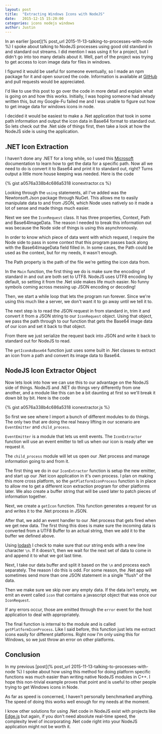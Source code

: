 ```yaml
---
layout: post
title:  "Extracting Windows Icons with NodeJS"
date:   2015-12-15 15:20:00
categories: icons nodejs windows
author: Justin
---
```


In an earlier [post](% post_url 2015-11-13-talking-to-processes-with-node %) I spoke about talking to NodeJS processes using good old standard in and standard
out streams. I did mention I was using it for a project, but I didn't go into too many details about it. Well, part of the project was trying to get access
to icon image data for files in windows.

I figured it would be useful for someone eventually, so I made an npm package for it and open sourced the code. Information is available at [GitHub](https://github.com/ScienceVikings/IconExtractor) and pull requests would be appreciated.

I'd like to use this post to go over the code in more detail and explain what is going on and how this works. Initially, I was hoping someone had already
written this, but my Google-Fu failed me and I was unable to figure out how to get image data for windows icons in node.

I decided it would be easiest to make a .Net application that took in some path information and output the icon data in Base64 format to standard out.
So lets check out the .Net side of things first, then take a look at how the NodeJS side is using the application.

## .NET Icon Extraction
I haven't done any .NET for a long while, so I used this [Microsoft](https://msdn.microsoft.com/en-us/library/ms404308%28v=vs.110%29.aspx?f=255&MSPPError=-2147217396)
documentation to learn how to get the data for a specific path. Now all we need to do is convert it to Base64 and print it to standard out, right? Turns output
a little more house keeping was needed. Here is the code

{% gist a0576a338b4c686a5318 iconextractor.cs %}

Looking through the `using` statements, all I've added was the Newtonsoft.Json package through NuGet.
This allows me to easily manipulate data to and from JSON, which Node uses natively so it made a lot of sense and made things much easier.

Next we see the `IconRequest` class. It has three properties, Context, Path and Base64ImageData. The reason I needed
to break this information out was because the Node side of things is using this asynchronously.

In order to know which piece of data went with which request, I require the Node side to pass in some context that this program passes back along with the Base64ImageData field filled in. In some cases, the Path could be used as the context, but for my needs, it wasn't enough.

The Path property is the path of the file we're getting the icon data from.

In the `Main` function, the first thing we do is make sure the encoding of standard in and out are both set to UTF8.
NodeJS uses UTF8 encoding by default, so setting it from the .Net side makes life much easier. No funny symbols coming across messing up JSON encoding or decoding!

Then, we start a while loop that lets the program run forever. Since we're using this much like a server, we don't want it to go away until we tell it to.

The next step is to read the JSON request in from standard in, trim it and convert it from a JSON string to our `IconRequest` object. Using that object, we pass the path through to our function that gets the Base64 image data of our icon and set it back to that object.

From there we just serialize the request back into JSON and write it back to standard out for NodeJS to read.

The `getIconAsBase64` function just uses some built in .Net classes to extract an icon from a path and convert its image data to Base64.

## NodeJS Icon Extractor Object

Now lets look into how we can use this to our advantage on the NodeJS side of things. NodeJS and .NET do things very differently from one another, and a module like this can be a bit daunting at first so we'll break it down bit by bit. Here is the code

{% gist a0576a338b4c686a5318 iconextractor.js %}

So first we see where I import a bunch of different modules to do things. The only two that are doing the real heavy lifting in our scenario are `EventEmitter` and `child_process`.

`EventEmitter` is a module that lets us emit events. The `IconExtractor` function will use an event emitter to tell us when our icon is ready after we request it.

The `child_process` module will let us open our .Net process and manage information going to and from it.

The first thing we do in our `IconExtractor` function is setup the new emitter, and start up our .Net icon application in it's own process. I plan on making this more cross platform, so the `getPlatformIconProcess` function is in place to allow me to get a different icon extraction program for other platforms later. We also create a buffer string that will be used later to patch pieces of information together.

Next, we create a `getIcon` function. This function generates a request for us and writes it to the .Net process in JSON.

After that, we add an event handler to our .Net process that gets fired when we get new data. The first thing this does is make sure the incoming data is converted from a UTF8 Buffer to an actual string, then we add it to the buffer we defined above.

Using [lodash](https://lodash.com/) I check to make sure that our string ends with a new line character `\n`. If it doesn't, then we wait for the next set of data to come in and append it to what we got last time.

Next, I take our data buffer and split it based on the `\n` and process each separately. The reason I do this is odd. For some reason, the .Net app will sometimes send more than one JSON statement in a single "flush" of the data.

Then we make sure we skip over any empty data. If the data isn't empty, we emit an event called `icon` that contains a javascript object that was once our `IconRequest`.

If any errors occur, those are emitted through the `error` event for the host application to deal with appropriately.

The final function is internal to the module and is called `getPlatformIconProcess`. Like I said before, this function just lets me extract icons easily for different platforms. Right now I'm only using this for Windows, so we just throw an error on other platforms.

## Conclusion
In my previous [post](% post_url 2015-11-13-talking-to-processes-with-node %) I spoke about how using this method for doing platform specific functions was much easier than writing native NodeJS modules in C++. I hope this non-trivial example proves that point and is useful to other people trying to get Windows icons in Node.

As far as speed is concerned, I haven't personally benchmarked anything. The speed of doing this works well enough for my needs at the moment.

I know other solutions for using .Net code in NodeJS exist with projects like [Edge.js](http://tjanczuk.github.io/edge/) but again, if you don't need absolute real-time speed, the complexity level of incorporating .Net code right into your NodeJS application might not be worth it.

